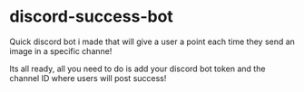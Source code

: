 # discord-success-bot
Quick discord bot i made that will give a user a point each time they send an image in a specific channe!

Its all ready, all you need to do is add your discord bot token and the channel ID where users will post success!
